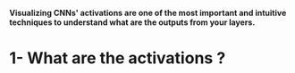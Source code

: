 **Visualizing CNNs' activations are one of the most important and intuitive techniques to understand what are the outputs from your layers.**

# 1- What are the activations ?
